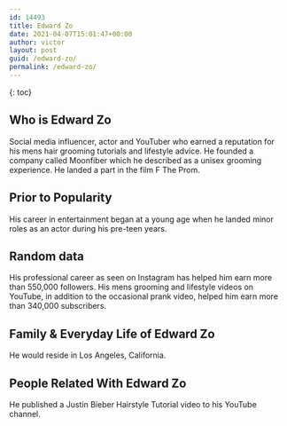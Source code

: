 ```yaml
---
id: 14493
title: Edward Zo
date: 2021-04-07T15:01:47+00:00
author: victor
layout: post
guid: /edward-zo/
permalink: /edward-zo/
---
```



{: toc}


## Who is Edward Zo



Social media influencer, actor and YouTuber who earned a reputation for his mens hair grooming tutorials and lifestyle advice. He founded a company called Moonfiber which he described as a unisex grooming experience. He landed a part in the film F The Prom. 

                
                
                
## Prior to Popularity



His career in entertainment began at a young age when he landed minor roles as an actor during his pre-teen years. 

                
                
                
## Random data



His professional career as seen on Instagram has helped him earn more than 550,000 followers. His mens grooming and lifestyle videos on YouTube, in addition to the occasional prank video, helped him earn more than 340,000 subscribers.

                
                
                
## Family & Everyday Life of Edward Zo



He would reside in Los Angeles, California.

                
                
                
## People Related With Edward Zo



He published a Justin Bieber Hairstyle Tutorial video to his YouTube channel.

                
              
            
          
          
          